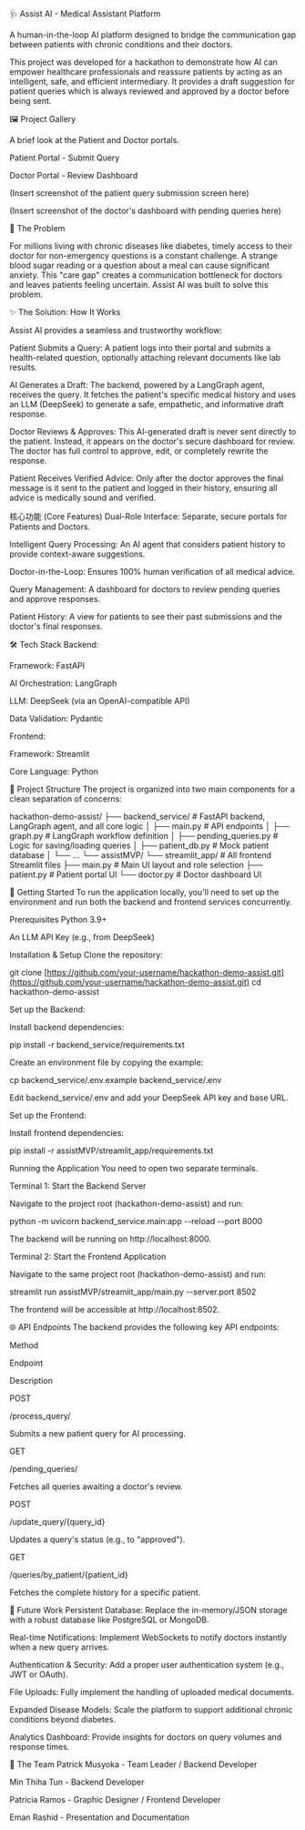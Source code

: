 🩺 Assist AI - Medical Assistant Platform

A human-in-the-loop AI platform designed to bridge the communication gap between patients with chronic conditions and their doctors.

This project was developed for a hackathon to demonstrate how AI can empower healthcare professionals and reassure patients by acting as an intelligent, safe, and efficient intermediary. It provides a draft suggestion for patient queries which is always reviewed and approved by a doctor before being sent.

🖼️ Project Gallery

A brief look at the Patient and Doctor portals.

Patient Portal - Submit Query

Doctor Portal - Review Dashboard

(Insert screenshot of the patient query submission screen here)

(Insert screenshot of the doctor's dashboard with pending queries here)

🚀 The Problem

For millions living with chronic diseases like diabetes, timely access to their doctor for non-emergency questions is a constant challenge. A strange blood sugar reading or a question about a meal can cause significant anxiety. This "care gap" creates a communication bottleneck for doctors and leaves patients feeling uncertain. Assist AI was built to solve this problem.

✨ The Solution: How It Works

Assist AI provides a seamless and trustworthy workflow:

Patient Submits a Query: A patient logs into their portal and submits a health-related question, optionally attaching relevant documents like lab results.

AI Generates a Draft: The backend, powered by a LangGraph agent, receives the query. It fetches the patient's specific medical history and uses an LLM (DeepSeek) to generate a safe, empathetic, and informative draft response.

Doctor Reviews & Approves: This AI-generated draft is never sent directly to the patient. Instead, it appears on the doctor's secure dashboard for review. The doctor has full control to approve, edit, or completely rewrite the response.

Patient Receives Verified Advice: Only after the doctor approves the final message is it sent to the patient and logged in their history, ensuring all advice is medically sound and verified.

核心功能 (Core Features)
Dual-Role Interface: Separate, secure portals for Patients and Doctors.

Intelligent Query Processing: An AI agent that considers patient history to provide context-aware suggestions.

Doctor-in-the-Loop: Ensures 100% human verification of all medical advice.

Query Management: A dashboard for doctors to review pending queries and approve responses.

Patient History: A view for patients to see their past submissions and the doctor's final responses.

🛠️ Tech Stack
Backend:

Framework: FastAPI

AI Orchestration: LangGraph

LLM: DeepSeek (via an OpenAI-compatible API)

Data Validation: Pydantic

Frontend:

Framework: Streamlit

Core Language: Python

📂 Project Structure
The project is organized into two main components for a clean separation of concerns:

hackathon-demo-assist/
├── backend_service/        # FastAPI backend, LangGraph agent, and all core logic
│   ├── main.py             # API endpoints
│   ├── graph.py            # LangGraph workflow definition
│   ├── pending_queries.py  # Logic for saving/loading queries
│   ├── patient_db.py       # Mock patient database
│   └── ...
└── assistMVP/
    └── streamlit_app/      # All frontend Streamlit files
        ├── main.py         # Main UI layout and role selection
        ├── patient.py      # Patient portal UI
        └── doctor.py       # Doctor dashboard UI

🏃 Getting Started
To run the application locally, you'll need to set up the environment and run both the backend and frontend services concurrently.

Prerequisites
Python 3.9+

An LLM API Key (e.g., from DeepSeek)

Installation & Setup
Clone the repository:

git clone [https://github.com/your-username/hackathon-demo-assist.git](https://github.com/your-username/hackathon-demo-assist.git)
cd hackathon-demo-assist

Set up the Backend:

Install backend dependencies:

pip install -r backend_service/requirements.txt

Create an environment file by copying the example:

cp backend_service/.env.example backend_service/.env

Edit backend_service/.env and add your DeepSeek API key and base URL.

Set up the Frontend:

Install frontend dependencies:

pip install -r assistMVP/streamlit_app/requirements.txt

Running the Application
You need to open two separate terminals.

Terminal 1: Start the Backend Server

Navigate to the project root (hackathon-demo-assist) and run:

python -m uvicorn backend_service.main:app --reload --port 8000

The backend will be running on http://localhost:8000.

Terminal 2: Start the Frontend Application

Navigate to the same project root (hackathon-demo-assist) and run:

streamlit run assistMVP/streamlit_app/main.py --server.port 8502

The frontend will be accessible at http://localhost:8502.

🌐 API Endpoints
The backend provides the following key API endpoints:

Method

Endpoint

Description

POST

/process_query/

Submits a new patient query for AI processing.

GET

/pending_queries/

Fetches all queries awaiting a doctor's review.

POST

/update_query/{query_id}

Updates a query's status (e.g., to "approved").

GET

/queries/by_patient/{patient_id}

Fetches the complete history for a specific patient.

🔮 Future Work
Persistent Database: Replace the in-memory/JSON storage with a robust database like PostgreSQL or MongoDB.

Real-time Notifications: Implement WebSockets to notify doctors instantly when a new query arrives.

Authentication & Security: Add a proper user authentication system (e.g., JWT or OAuth).

File Uploads: Fully implement the handling of uploaded medical documents.

Expanded Disease Models: Scale the platform to support additional chronic conditions beyond diabetes.

Analytics Dashboard: Provide insights for doctors on query volumes and response times.

👥 The Team
Patrick Musyoka - Team Leader / Backend Developer

Min Thiha Tun - Backend Developer

Patricia Ramos - Graphic Designer / Frontend Developer

Eman Rashid - Presentation and  Documentation
